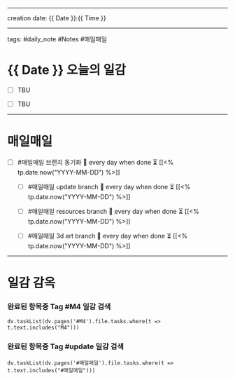 

-------

creation date: {{ Date }}:{{ Time }}

--------


tags: #daily_note  #Notes #매일매일
  
# {{ Date }} 오늘의 일감
- [ ] TBU  
- [ ] TBU  
  
  
---  
# 매일매일 
- [ ] #매일매일 브랜치 동기화 🔁 every day when done ⏳ [[<% tp.date.now("YYYY-MM-DD") %>]] 
	- [ ] #매일매일 update branch  🔁 every day when done ⏳ [[<% tp.date.now("YYYY-MM-DD") %>]]
	- [ ] #매일매일 resources branch  🔁 every day when done ⏳ [[<% tp.date.now("YYYY-MM-DD") %>]]
	- [ ] #매일매일 3d art branch  🔁 every day when done ⏳ [[<% tp.date.now("YYYY-MM-DD") %>]]



--------

# 일감 감옥  

### 완료된 항목중 Tag #M4  일감 검색
```dataviewjs 
dv.taskList(dv.pages('#M4').file.tasks.where(t => t.text.includes("M4"))) 
```


### 완료된 항목중 Tag #update  일감 검색
```dataviewjs 
dv.taskList(dv.pages('#매일매일').file.tasks.where(t => t.text.includes("#매일매일"))) 
```



